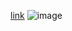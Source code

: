 [link](https://newlink.com)
![image](https://animals.net/wp-content/uploads/2019/01/Water-Dragon-5.jpg)
